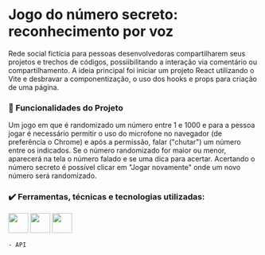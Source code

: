<div class="title">
    <h1>Jogo do número secreto: reconhecimento por voz</h1>
</div>

<div class="about">
    <p>
        Rede social fictícia para pessoas desenvolvedoras compartilharem seus projetos e trechos de códigos, possiibilitando a interação via comentário ou compartilhamento.
        A ideia principal foi iniciar um projeto React utilizando o Vite e desbravar a componentização, o uso dos hooks e props para criação de uma página.
    <p>
</div>

<div class="features">
    <h3>🔨 Funcionalidades do Projeto</h3>
    <p> 
        Um jogo em que é randomizado um número entre 1 e 1000 e para a pessoa jogar é necessário permitir o uso do microfone no navegador (de preferência o Chrome) e após a permissão, falar ("chutar") um número entre os indicados. Se o número randomizado for maior ou menor, aparecerá na tela o número falado e se uma dica para acertar. Acertando o número secreto é possível clicar em "Jogar novamente" onde um novo número será randomizado.
    </p>

<div class="tec">
    <h3>✔️ Ferramentas, técnicas e tecnologias utilizadas:</h3>
    <img loading="lazy" src="https://cdn.jsdelivr.net/gh/devicons/devicon@latest/icons/html5/html5-original-wordmark.svg" width="40" height="40"/>
    <img loading="lazy" src="https://cdn.jsdelivr.net/gh/devicons/devicon@latest/icons/css3/css3-original-wordmark.svg" width="40" height="40"/>
    <img loading="lazy" src="https://cdn.jsdelivr.net/gh/devicons/devicon@latest/icons/javascript/javascript-original.svg" width="40" height="40"/>

    - API
    
</div>
